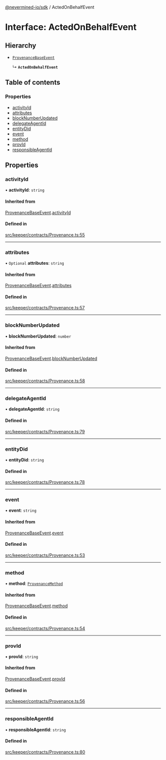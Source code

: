 [@nevermined-io/sdk](../code-reference.md) / ActedOnBehalfEvent

# Interface: ActedOnBehalfEvent

## Hierarchy

- [`ProvenanceBaseEvent`](ProvenanceBaseEvent.md)

  ↳ **`ActedOnBehalfEvent`**

## Table of contents

### Properties

- [activityId](ActedOnBehalfEvent.md#activityid)
- [attributes](ActedOnBehalfEvent.md#attributes)
- [blockNumberUpdated](ActedOnBehalfEvent.md#blocknumberupdated)
- [delegateAgentId](ActedOnBehalfEvent.md#delegateagentid)
- [entityDid](ActedOnBehalfEvent.md#entitydid)
- [event](ActedOnBehalfEvent.md#event)
- [method](ActedOnBehalfEvent.md#method)
- [provId](ActedOnBehalfEvent.md#provid)
- [responsibleAgentId](ActedOnBehalfEvent.md#responsibleagentid)

## Properties

### activityId

• **activityId**: `string`

#### Inherited from

[ProvenanceBaseEvent](ProvenanceBaseEvent.md).[activityId](ProvenanceBaseEvent.md#activityid)

#### Defined in

[src/keeper/contracts/Provenance.ts:55](https://github.com/nevermined-io/sdk-js/blob/bb26f8ab/src/keeper/contracts/Provenance.ts#L55)

---

### attributes

• `Optional` **attributes**: `string`

#### Inherited from

[ProvenanceBaseEvent](ProvenanceBaseEvent.md).[attributes](ProvenanceBaseEvent.md#attributes)

#### Defined in

[src/keeper/contracts/Provenance.ts:57](https://github.com/nevermined-io/sdk-js/blob/bb26f8ab/src/keeper/contracts/Provenance.ts#L57)

---

### blockNumberUpdated

• **blockNumberUpdated**: `number`

#### Inherited from

[ProvenanceBaseEvent](ProvenanceBaseEvent.md).[blockNumberUpdated](ProvenanceBaseEvent.md#blocknumberupdated)

#### Defined in

[src/keeper/contracts/Provenance.ts:58](https://github.com/nevermined-io/sdk-js/blob/bb26f8ab/src/keeper/contracts/Provenance.ts#L58)

---

### delegateAgentId

• **delegateAgentId**: `string`

#### Defined in

[src/keeper/contracts/Provenance.ts:79](https://github.com/nevermined-io/sdk-js/blob/bb26f8ab/src/keeper/contracts/Provenance.ts#L79)

---

### entityDid

• **entityDid**: `string`

#### Defined in

[src/keeper/contracts/Provenance.ts:78](https://github.com/nevermined-io/sdk-js/blob/bb26f8ab/src/keeper/contracts/Provenance.ts#L78)

---

### event

• **event**: `string`

#### Inherited from

[ProvenanceBaseEvent](ProvenanceBaseEvent.md).[event](ProvenanceBaseEvent.md#event)

#### Defined in

[src/keeper/contracts/Provenance.ts:53](https://github.com/nevermined-io/sdk-js/blob/bb26f8ab/src/keeper/contracts/Provenance.ts#L53)

---

### method

• **method**: [`ProvenanceMethod`](../enums/ProvenanceMethod.md)

#### Inherited from

[ProvenanceBaseEvent](ProvenanceBaseEvent.md).[method](ProvenanceBaseEvent.md#method)

#### Defined in

[src/keeper/contracts/Provenance.ts:54](https://github.com/nevermined-io/sdk-js/blob/bb26f8ab/src/keeper/contracts/Provenance.ts#L54)

---

### provId

• **provId**: `string`

#### Inherited from

[ProvenanceBaseEvent](ProvenanceBaseEvent.md).[provId](ProvenanceBaseEvent.md#provid)

#### Defined in

[src/keeper/contracts/Provenance.ts:56](https://github.com/nevermined-io/sdk-js/blob/bb26f8ab/src/keeper/contracts/Provenance.ts#L56)

---

### responsibleAgentId

• **responsibleAgentId**: `string`

#### Defined in

[src/keeper/contracts/Provenance.ts:80](https://github.com/nevermined-io/sdk-js/blob/bb26f8ab/src/keeper/contracts/Provenance.ts#L80)
